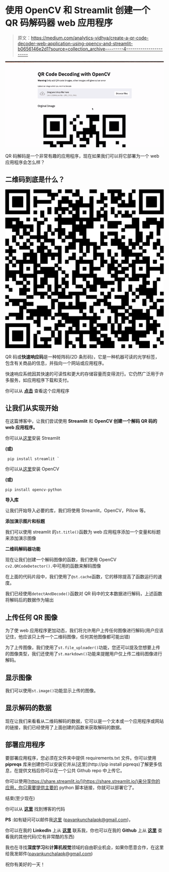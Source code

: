 # 使用 OpenCV 和 Streamlit 创建一个 QR 码解码器 web 应用程序

> 原文：<https://medium.com/analytics-vidhya/create-a-qr-code-decoder-web-application-using-opencv-and-streamlit-b0656146e2d1?source=collection_archive---------4----------------------->

![](img/b129fad6a78795ed5ff33708e5c26959.png)

QR 码解码是一个非常有趣的应用程序，现在如果我们可以将它部署为一个 web 应用程序会怎么样？

## 二维码到底是什么？

![](img/319bf125930ec56db1a6b0ec20f970ac.png)

QR 码或**快速响应码**是一种矩阵码(2D 条形码)，它是一种机器可读的光学标签，包含有关商品的信息，并指向一个网站或应用程序。

快速响应系统因其快速的可读性和更大的存储容量而变得流行。它仍然广泛用于许多服务，如应用程序下载和支付。

你可以从 [**点击**](https://share.streamlit.io/pavankunchala/qr-code-application/main/qr_code_app.py) 查看这个应用程序

## 让我们从实现开始

在这篇博客中，让我们尝试使用 **Streamlit** 和 **OpenCV 创建一个解码 QR 码的 web 应用程序。**

你可以从[这里](https://pypi.org/project/streamlit/)安装 Streamlit

**(或)**

```
 pip install streamlit ` 
```

你可以从[这里](https://pypi.org/project/opencv-python/)安装 OpenCV

**(或)**

```
pip install opencv-python
```

**导入库**

让我们开始导入必要的库，我们将使用 Streamlit，OpenCV，Pillow 等。

**添加演示图片和标题**

我们可以使用 streamlit 的`st.title()`函数为 web 应用程序添加一个变量和标题来添加演示图像

**二维码解码器功能**

现在让我们创建一个解码图像的函数，我们使用 OpenCV `cv2.QRCodeDetector().`中可用的函数来解码图像

在上面的代码片段中，我们使用了`@st.cache`函数，它的移除提高了函数运行的速度。

我们已经使用`detectAndDecode()`函数对 QR 码中的文本数据进行解码，上述函数将解码后的数据作为输出

## 上传任何 QR 图像

为了使 web 应用程序更加动态，我们将允许用户上传任何图像进行解码(用户应该记住，他应该只上传一个二维码图像，任何其他图像都可能出错)

为了上传图像，我们使用了`st.file_uploader()`功能，您还可以提及您想要上传的图像类型，我们还使用了`st.markdown()`功能来提醒用户仅上传二维码图像进行解码。

## **显示图像**

我们可以使用`st.image()`功能显示上传的图像。

## 显示解码的数据

现在让我们来看看从二维码解码的数据，它可以是一个文本或一个应用程序或网站的链接，我们已经使用了上面创建的函数来获取解码的数据。

## 部署应用程序

要部署应用程序，您必须在文件夹中提供 requirements.txt 文件。你可以使用 **pipreqs** 库来创建你可以安装它并从[这里](http://pip install pipreqs)了解更多信息，在提供文档后你可以在一个公共 Github repo 中上传它。

你可以使用[https://share.streamlit.io/](https://share.streamlit.io/)来分享你的应用，你只需要提供主要的 python 脚本链接，你就可以部署它了。

结束(至少现在)

你可以从 [**这里**](https://github.com/pavankunchala/qr-code-application/blob/main/qr_code_app.py#L74) 找到博客的代码

**PS** :如有疑问可以邮件我[这里](http://pavankunchalapk@gmail.com/) (pavankunchalapk@gmail.com)，

你可以在我的 **LinkedIn** 上从 [**这里**](https://www.linkedin.com/in/pavan-kumar-reddy-kunchala/) 联系我，你也可以在我的 **Github** 上从 [**这里**](https://github.com/Pavankunchala) 查看我的其他代码(它有非常酷的东西)

我也在寻找**深度学习**和**计算机视觉**领域的自由职业机会，如果你愿意合作，在这里给我发邮件([pavankunchalapk@gmail.com](mailto:pavankunchalapk@gmail.com))

祝你有美好的一天！